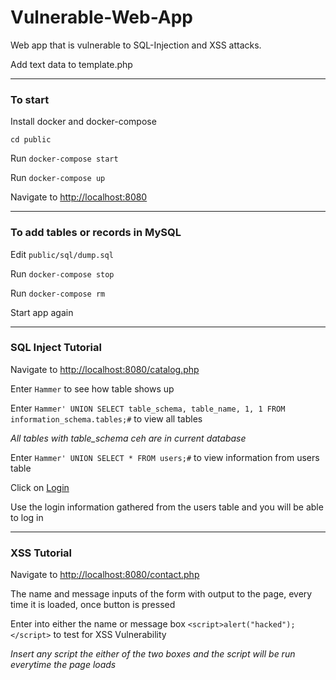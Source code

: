 # Vulnerable-Web-App
Web app that is vulnerable to SQL-Injection and XSS attacks.

Add text data to template.php

---

### To start 
Install docker and docker-compose 

`cd public`

Run `docker-compose start`

Run `docker-compose up`

Navigate to <http://localhost:8080>

---

### To add tables or records in MySQL
Edit `public/sql/dump.sql`

Run `docker-compose stop`

Run `docker-compose rm`

Start app again

---

### SQL Inject Tutorial
Navigate to <http://localhost:8080/catalog.php>

Enter `Hammer` to see how table shows up

Enter `Hammer' UNION SELECT table_schema, table_name, 1, 1 FROM information_schema.tables;#` to view all tables

*All tables with table_schema ceh are in current database*

Enter `Hammer' UNION SELECT * FROM users;#` to view information from users table

Click on [Login](http://localhost:8080/login.php)

Use the login information gathered from the users table and you will be able to log in

---

### XSS Tutorial
Navigate to <http://localhost:8080/contact.php>

The name and message inputs of the form with output to the page, every time it is loaded, once button is pressed

Enter into either the name or message box `<script>alert("hacked");</script>` to test for XSS Vulnerability

*Insert any script the either of the two boxes and the script will be run everytime the page loads*
